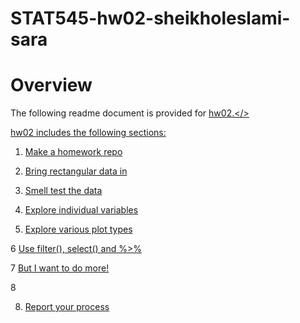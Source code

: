 # STAT545-hw02-sheikholeslami-sara

# Overview
The following readme document is provided for <a href="https://github.com/ssheikho/STAT545-hw-sheikholeslami-sara/blob/master/hw02/HW02.md">hw02.</>

hw02 includes the following sections: 

1. <a href="https://github.com/ssheikho/STAT545-hw-sheikholeslami-sara/blob/master/hw02/HW02.md#1">Make a homework repo</a>

2. <a href="https://github.com/ssheikho/STAT545-hw-sheikholeslami-sara/blob/master/hw02/HW02.md#2">Bring rectangular data in</a>

3. <a href="https://github.com/ssheikho/STAT545-hw-sheikholeslami-sara/blob/master/hw02/HW02.md#3">Smell test the data</a>

4. <a href="https://github.com/ssheikho/STAT545-hw-sheikholeslami-sara/blob/master/hw02/HW02.md#4">Explore individual variables</a>

5. <a href="https://github.com/ssheikho/STAT545-hw-sheikholeslami-sara/blob/master/hw02/HW02.md#5">Explore various plot types</a>

6 <a href="https://github.com/ssheikho/STAT545-hw-sheikholeslami-sara/blob/master/hw02/HW02.md#6">Use filter(), select() and %>%</a>

7 <a href="https://github.com/ssheikho/STAT545-hw-sheikholeslami-sara/blob/master/hw02/HW02.md#7">But I want to do more!</a>

8 <a href="https://github.com/ssheikho/STAT545-hw-sheikholeslami-sara/blob/master/hw02/HW02.md#8"></a>

8. <a href="https://github.com/ssheikho/STAT545-hw-sheikholeslami-sara/blob/master/hw02/HW02.md#1">Report your process</a>


